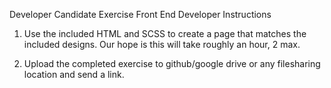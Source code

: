 Developer Candidate Exercise
Front End Developer
Instructions
1.	Use the included HTML and SCSS to create a page that matches the included designs. Our hope is this will take roughly an hour, 2 max.

2.	Upload the completed exercise to github/google drive or any filesharing location and send a link.

